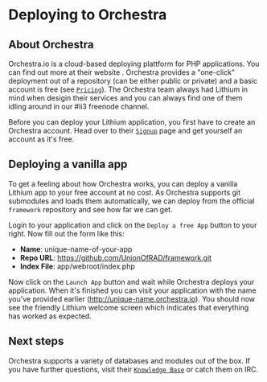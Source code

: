 # Deploying to Orchestra

## About Orchestra

Orchestra.io is a cloud-based deploying plattform for PHP applications. You can find out more at their website . 
Orchestra provides a "one-click" deployment out of a repository (can be either public or private) and a basic account is free 
(see [`Pricing`](http://www.engineyard.com/products/orchestra/pricing)). The Orchestra team always had Lithium in mind when desigin their 
services and you can always find one of them idling around in our #li3 freenode channel.

Before you can deploy your Lithium application, you first have to create an Orchestra account. Head over to their [`Signup`](http://www.engineyard.com/orchestra_signup) 
page and get yourself an account as it's free.

## Deploying a vanilla app

To get a feeling about how Orchestra works, you can deploy a vanilla Lithium app to your free account at no cost. As Orchestra supports git submodules and loads 
them automatically, we can deploy from the official `framework` repository and see how far we can get.

Login to your application and click on the `Deploy a free App` button to your right. Now fill out the form like this:

 - **Name**: unique-name-of-your-app
 - **Repo URL**: https://github.com/UnionOfRAD/framework.git
 - **Index File**: app/webroot/index.php

Now click on the `Launch App` button and wait while Orchestra deploys your application. When it's finished you can visit your application with the name you've provided 
earlier (http://unique-name.orchestra.io). You should now see the friendly Lithium welcome screen which indicates that everything has worked as expected.

## Next steps

Orchestra supports a variety of databases and modules out of the box. If you have further questions, visit their [`Knowledge Base`](http://docs.orchestra.io/kb) or 
catch them on IRC.
